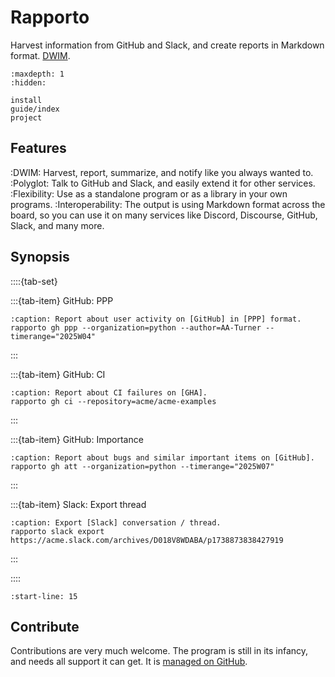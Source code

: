 # Rapporto

Harvest information from GitHub and Slack,
and create reports in Markdown format. [DWIM].

```{toctree}
:maxdepth: 1
:hidden:

install
guide/index
project
```

## Features

:DWIM:
    Harvest, report, summarize, and notify like you always wanted to.
:Polyglot:
    Talk to GitHub and Slack, and easily extend it for other services.
:Flexibility:
    Use as a standalone program or as a library in your own programs.
:Interoperability:
    The output is using Markdown format across the board, so you can
    use it on many services like Discord, Discourse, GitHub, Slack,
    and many more.

## Synopsis

::::{tab-set}

:::{tab-item} GitHub: PPP
```{code-block} shell
:caption: Report about user activity on [GitHub] in [PPP] format.
rapporto gh ppp --organization=python --author=AA-Turner --timerange="2025W04"
```
:::

:::{tab-item} GitHub: CI
```{code-block} shell
:caption: Report about CI failures on [GHA].
rapporto gh ci --repository=acme/acme-examples
```
:::

:::{tab-item} GitHub: Importance
```{code-block} shell
:caption: Report about bugs and similar important items on [GitHub].
rapporto gh att --organization=python --timerange="2025W07"
```
:::

:::{tab-item} Slack: Export thread
```{code-block} shell
:caption: Export [Slack] conversation / thread.
rapporto slack export https://acme.slack.com/archives/D018V8WDABA/p1738873838427919
```
:::

::::


```{include} readme.md
:start-line: 15
```

## Contribute

Contributions are very much welcome. The program is still in its infancy,
and needs all support it can get. It is [managed on GitHub].


[DWIM]: https://en.wikipedia.org/wiki/DWIM
[GHA]: https://github.com/features/actions
[GitHub]: https://en.wikipedia.org/wiki/GitHub
[managed on GitHub]: https://github.com/tech-writing/rapporto
[PPP]: https://weekdone.com/resources/plans-progress-problems
[Slack]: https://en.wikipedia.org/wiki/Slack_(software)
